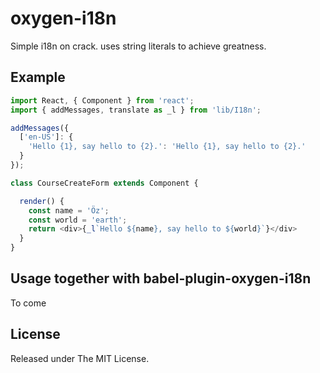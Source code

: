 # oxygen-i18n

Simple i18n on crack. uses string literals to achieve greatness.

## Example

```javascript
import React, { Component } from 'react';
import { addMessages, translate as _l } from 'lib/I18n';

addMessages({
  ['en-US']: {
    'Hello {1}, say hello to {2}.': 'Hello {1}, say hello to {2}.'
  }
});

class CourseCreateForm extends Component {

  render() {
    const name = 'Öz';
    const world = 'earth';
    return <div>{_l`Hello ${name}, say hello to ${world}`}</div>
  }
}
```

## Usage together with babel-plugin-oxygen-i18n

To come


## License

Released under The MIT License.
